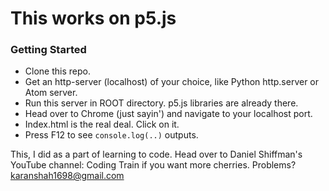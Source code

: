 # This works on p5.js

### Getting Started

- Clone this repo. 
- Get an http-server (localhost) of your choice, like Python http.server or Atom server.
- Run this server in ROOT directory. p5.js libraries are already there.
- Head over to Chrome (just sayin') and navigate to your localhost port.
- Index.html is the real deal. Click on it.
- Press F12 to see `console.log(..)` outputs.

This, I did as a part of learning to code. Head over to Daniel Shiffman's YouTube channel: Coding Train if you want more cherries.
Problems? karanshah1698@gmail.com
